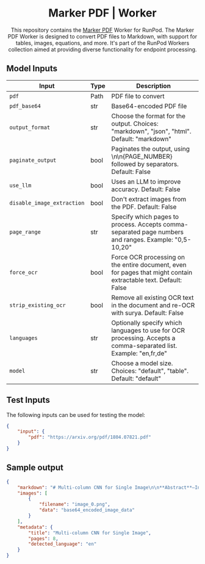 <div align="center">

<h1>Marker PDF | Worker</h1>

This repository contains the [Marker PDF](https://github.com/VikParuchuri/marker) Worker for RunPod. The Marker PDF Worker is designed to convert PDF files to Markdown, with support for tables, images, equations, and more. It's part of the RunPod Workers collection aimed at providing diverse functionality for endpoint processing.

</div>

## Model Inputs

| Input                               | Type  | Description                                                                                                                                              |
|-------------------------------------|-------|----------------------------------------------------------------------------------------------------------------------------------------------------------|
| `pdf`                               | Path  | PDF file to convert                                                                                                                                      |
| `pdf_base64`                        | str   | Base64-encoded PDF file                                                                                                                                  |
| `output_format`                     | str   | Choose the format for the output. Choices: "markdown", "json", "html". Default: "markdown"                                                               |
| `paginate_output`                   | bool  | Paginates the output, using \n\n{PAGE_NUMBER} followed by separators. Default: False                                                                     |
| `use_llm`                           | bool  | Uses an LLM to improve accuracy. Default: False                                                                                                          |
| `disable_image_extraction`          | bool  | Don't extract images from the PDF. Default: False                                                                                                        |
| `page_range`                        | str   | Specify which pages to process. Accepts comma-separated page numbers and ranges. Example: "0,5-10,20"                                                   |
| `force_ocr`                         | bool  | Force OCR processing on the entire document, even for pages that might contain extractable text. Default: False                                          |
| `strip_existing_ocr`                | bool  | Remove all existing OCR text in the document and re-OCR with surya. Default: False                                                                       |
| `languages`                         | str   | Optionally specify which languages to use for OCR processing. Accepts a comma-separated list. Example: "en,fr,de"                                        |
| `model`                             | str   | Choose a model size. Choices: "default", "table". Default: "default"                                                                                    |

## Test Inputs

The following inputs can be used for testing the model:

```json
{
    "input": {
        "pdf": "https://arxiv.org/pdf/1804.07821.pdf"
    }
}
```

## Sample output
```json
{
    "markdown": "# Multi-column CNN for Single Image\n\n**Abstract**—In this paper we propose a multi-column CNN-based architecture...",
    "images": [
        {
            "filename": "image_0.png",
            "data": "base64_encoded_image_data"
        }
    ],
    "metadata": {
        "title": "Multi-column CNN for Single Image",
        "pages": 8,
        "detected_language": "en"
    }
}
``` 